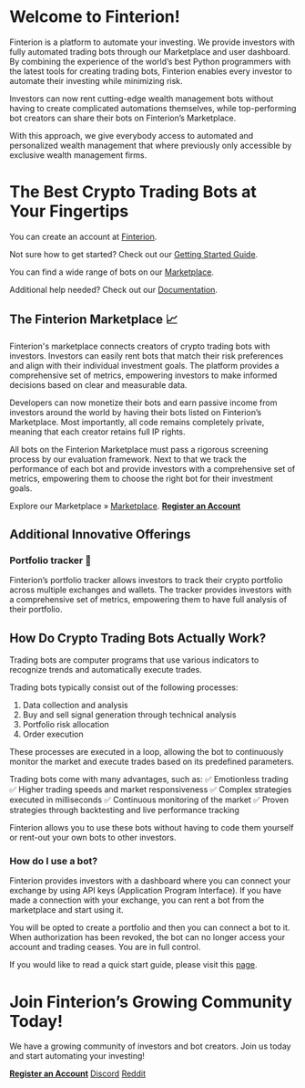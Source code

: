 # Welcome to Finterion!
Finterion is a platform to automate your investing. We provide investors with fully automated trading bots through 
our Marketplace and user dashboard. By combining the experience of the world’s best Python programmers with the latest 
tools for creating trading bots, Finterion enables every investor to automate their investing while minimizing 
risk. 

Investors can now rent cutting-edge wealth management bots without having 
to create complicated automations themselves, while top-performing bot creators can 
share their bots on Finterion’s Marketplace.

With this approach, we give everybody access to automated and personalized wealth management 
that where previously only accessible by exclusive wealth management firms.

# The Best Crypto Trading Bots at Your Fingertips
You can create an account at [Finterion](https://finterion.com/authentication/register).

Not sure how to get started? Check out our [Getting Started Guide](https://docs.finterion.com/getting-started-as-investor/getting-started-as-investor).

You can find a wide range of bots on our [Marketplace](https://finterion.com/store).

Additional help needed? Check out our [Documentation](https://docs.finterion.com).

## The Finterion Marketplace 📈
Finterion's marketplace connects creators of crypto trading bots 
with investors. Investors can easily rent bots that match their risk 
preferences and align with their individual 
investment goals. The platform provides a comprehensive set of 
metrics, empowering investors to make informed decisions based 
on clear and measurable data.

Developers can now monetize their bots and earn passive income from 
investors around the world by having their bots listed on Finterion’s Marketplace. 
Most importantly, all code remains completely private, meaning that each 
creator retains full IP rights.

All bots on the Finterion Marketplace must pass a rigorous screening process 
by our evaluation framework. Next to that we track the performance of each bot 
and provide investors with a comprehensive set of metrics, empowering them to
choose the right bot for their investment goals.

Explore our Marketplace » [Marketplace](https://finterion.com/store). [**Register an Account**](https://finterion.com/authentication/register?utm_source=organic&utm_medium=company_profile&utm_campaign=github)

## Additional Innovative Offerings
### Portfolio tracker 🚀
Finterion’s portfolio tracker allows investors to track their crypto portfolio
across multiple exchanges and wallets. The tracker provides investors with
a comprehensive set of metrics, empowering them to have full analysis of their
portfolio.

## How Do Crypto Trading Bots Actually Work?
Trading bots are computer programs that use various indicators to recognize
trends and automatically execute trades.

Trading bots typically consist out of the following processes:

1. Data collection and analysis
2. Buy and sell signal generation through technical analysis
3. Portfolio risk allocation
4. Order execution

These processes are executed in a loop, allowing the bot to continuously
monitor the market and execute trades based on its predefined parameters.

Trading bots come with many advantages, such as:
✅ Emotionless trading
✅ Higher trading speeds and market responsiveness
✅ Complex strategies executed in milliseconds
✅ Continuous monitoring of the market
✅ Proven strategies through backtesting and live performance tracking

Finterion allows you to use these bots without having to code them yourself or 
rent-out your own bots to other investors. 

### How do I use a bot?
Finterion provides investors with a dashboard where you can connect your
exchange by using API keys (Application Program Interface). If you have made 
a connection with your exchange, you can rent a bot from the marketplace and
start using it.

You will be opted to create a portfolio and then you can connect a bot to it.
When authorization has been revoked, the bot can no longer access your 
account and trading ceases. You are in full control.

If you would like to read a quick start guide, 
please visit this [page](https://docs.finterion.com/getting-started-as-investor/getting-started-as-investor).

# Join Finterion’s Growing Community Today!
We have a growing community of investors and bot creators. Join us today and
start automating your investing!

[**Register an Account**](https://finterion.com/authentication/register?utm_source=organic&utm_medium=company_profile&utm_campaign=github)
[Discord](https://discord.gg/zEXjJaU9w9)
[Reddit](https://www.reddit.com/r/Finterion/)